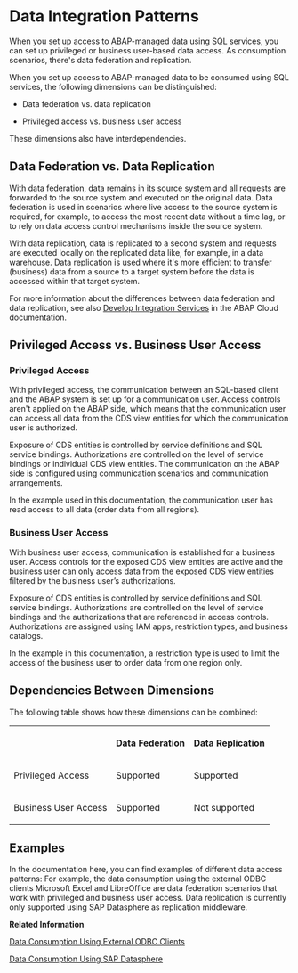 <!-- loio96368bd086ff4f79933b078a6cf7feaa -->

# Data Integration Patterns

When you set up access to ABAP-managed data using SQL services, you can set up privileged or business user-based data access. As consumption scenarios, there's data federation and replication.

When you set up access to ABAP-managed data to be consumed using SQL services, the following dimensions can be distinguished:

-   Data federation vs. data replication

-   Privileged access vs. business user access


These dimensions also have interdependencies.



<a name="loio96368bd086ff4f79933b078a6cf7feaa__section_vgq_bht_szb"/>

## Data Federation vs. Data Replication

With data federation, data remains in its source system and all requests are forwarded to the source system and executed on the original data. Data federation is used in scenarios where live access to the source system is required, for example, to access the most recent data without a time lag, or to rely on data access control mechanisms inside the source system.

With data replication, data is replicated to a second system and requests are executed locally on the replicated data like, for example, in a data warehouse. Data replication is used where it's more efficient to transfer \(business\) data from a source to a target system before the data is accessed within that target system.

For more information about the differences between data federation and data replication, see also [Develop Integration Services](https://help.sap.com/docs/abap-cloud/abap-cloud/communication-management-for-integration-services?locale=en-US) in the ABAP Cloud documentation.



<a name="loio96368bd086ff4f79933b078a6cf7feaa__section_cdx_chy_gsb"/>

## Privileged Access vs. Business User Access



### Privileged Access

With privileged access, the communication between an SQL-based client and the ABAP system is set up for a communication user. Access controls aren't applied on the ABAP side, which means that the communication user can access all data from the CDS view entities for which the communication user is authorized.

Exposure of CDS entities is controlled by service definitions and SQL service bindings. Authorizations are controlled on the level of service bindings or individual CDS view entities. The communication on the ABAP side is configured using communication scenarios and communication arrangements.

In the example used in this documentation, the communication user has read access to all data \(order data from all regions\).



### Business User Access

With business user access, communication is established for a business user. Access controls for the exposed CDS view entities are active and the business user can only access data from the exposed CDS view entities filtered by the business user’s authorizations.

Exposure of CDS entities is controlled by service definitions and SQL service bindings. Authorizations are controlled on the level of service bindings and the authorizations that are referenced in access controls. Authorizations are assigned using IAM apps, restriction types, and business catalogs.

In the example in this documentation, a restriction type is used to limit the access of the business user to order data from one region only.



<a name="loio96368bd086ff4f79933b078a6cf7feaa__section_pzw_k3t_szb"/>

## Dependencies Between Dimensions

The following table shows how these dimensions can be combined:


<table>
<tr>
<th valign="top">

 

</th>
<th valign="top">

Data Federation

</th>
<th valign="top">

Data Replication

</th>
</tr>
<tr>
<td valign="top">

Privileged Access

</td>
<td valign="top">

Supported

</td>
<td valign="top">

Supported

</td>
</tr>
<tr>
<td valign="top">

Business User Access

</td>
<td valign="top">

Supported

</td>
<td valign="top">

Not supported

</td>
</tr>
</table>



<a name="loio96368bd086ff4f79933b078a6cf7feaa__section_v2f_tmm_c1c"/>

## Examples

In the documentation here, you can find examples of different data access patterns: For example, the data consumption using the external ODBC clients Microsoft Excel and LibreOffice are data federation scenarios that work with privileged and business user access. Data replication is currently only supported using SAP Datasphere as replication middleware.

**Related Information**  


[Data Consumption Using External ODBC Clients](data-consumption-using-external-odbc-clients-0237571.md "As a developer in the ABAP environment, you can access CDS view entities in an ABAP system using SQL and the open database connectivity (ODBC), a standard API for accessing databases. As a result, you can use SQL statements in external analytical tools to access data in database tables (via CDS view entities) that reside in the ABAP environment.")

[Data Consumption Using SAP Datasphere](data-consumption-using-sap-datasphere-ec312dd.md "You can consume ABAP-managed data using SAP clients such as SAP Datasphere.")

